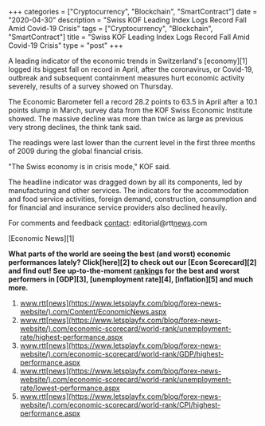 +++
categories = ["Cryptocurrency", "Blockchain", "SmartContract"]
date = "2020-04-30"
description = "Swiss KOF Leading Index Logs Record Fall Amid Covid-19 Crisis"
tags = ["Cryptocurrency", "Blockchain", "SmartContract"]
title = "Swiss KOF Leading Index Logs Record Fall Amid Covid-19 Crisis"
type = "post"
+++

A leading indicator of the economic trends in Switzerland's [economy][1]
logged its biggest fall on record in April, after the coronavirus, or
Covid-19, outbreak and subsequent containment measures hurt economic
activity severely, results of a survey showed on Thursday.  
  
The Economic Barometer fell a record 28.2 points to 63.5 in April after
a 10.1 points slump in March, survey data from the KOF Swiss Economic
Institute showed. The massive decline was more than twice as large as
previous very strong declines, the think tank said.  
  
The readings were last lower than the current level in the first three
months of 2009 during the global financial crisis.  
  
"The Swiss economy is in crisis mode," KOF said.  
  
The headline indicator was dragged down by all its components, led by
manufacturing and other services. The indicators for the accommodation
and food service activities, foreign demand, construction, consumption
and for financial and insurance service providers also declined heavily.

For comments and feedback [contact](https://www.playgroundfx.com/contact/): editorial@rtt[news](https://www.letsplayfx.com/blog/forex-news-website/).com

[Economic News][1]

 **What parts of the world are seeing the best (and worst) economic
performances lately? Click[here][2] to check out our [Econ Scorecard][2]
and find out! See up-to-the-moment [ranking](https://www.playgroundfx.com/blog/crypto-exchange-ranking/)s for the best and worst
performers in [GDP][3], [unemployment rate][4], [inflation][5] and much
more.**

   1. www.rtt[news](https://www.letsplayfx.com/blog/forex-news-website/).com/Content/EconomicNews.aspx
   2. www.rtt[news](https://www.letsplayfx.com/blog/forex-news-website/).com/economic-scorecard/world-rank/unemployment-rate/highest-performance.aspx
   3. www.rtt[news](https://www.letsplayfx.com/blog/forex-news-website/).com/economic-scorecard/world-rank/GDP/highest-performance.aspx
   4. www.rtt[news](https://www.letsplayfx.com/blog/forex-news-website/).com/economic-scorecard/world-rank/unemployment-rate/lowest-performance.aspx
   5. www.rtt[news](https://www.letsplayfx.com/blog/forex-news-website/).com/economic-scorecard/world-rank/CPI/highest-performance.aspx